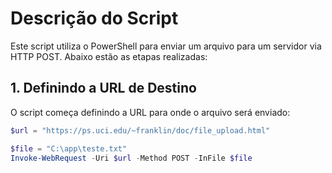 # Descrição do Script

Este script utiliza o PowerShell para enviar um arquivo para um servidor via HTTP POST. Abaixo estão as etapas realizadas:

## 1. **Definindo a URL de Destino**

O script começa definindo a URL para onde o arquivo será enviado:

```powershell
$url = "https://ps.uci.edu/~franklin/doc/file_upload.html"
```

```powershell
$file = "C:\app\teste.txt"
Invoke-WebRequest -Uri $url -Method POST -InFile $file
```
